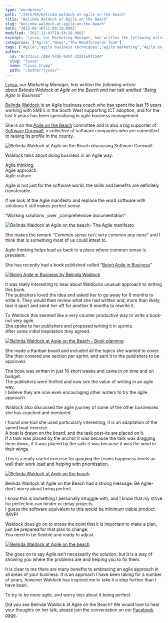 ```yaml
---
type: "wordpress"
path: "/2015/09/belinda-waldock-at-agile-on-the-beach"
title: "Belinda Waldock at Agile on the Beach"
slug: "belinda-waldock-at-agile-on-the-beach"
date: "2015-09-10T11:00:19.000Z"
modified: "2017-11-03T10:54:28.000Z"
excerpt: "Lyssa, our Marketing Manager, has written the following article about Belinda Waldock at Agile on the Beach and her talk entitled “Being Agile in Business” Belinda Waldock is an Agile business coach who has spent the last 15 years working with SME’s in the South West supporting ICT adoption, and for the last 5 years has been \[…\]"
categories: ["Agile","News","The Headforwards Team"]
tags: ["Agile","agile business techniques","agile marketing","Agile on the Beach","Agile on the Beach 2015","agile sales","agile writing","being agile","being agile in business","Belinda Waldcock","belinda waldock","book","book publishing","Kanban","lyssa-fee crump","software development cornwall"]
author:
  id: "0c471ce3-c08d-545b-9457-33251e971504"
  slug: "lyssa"
  name: "Lyssa Crump"
  path: "/author/lyssa/"
---
```

[Lyssa](https://uk.linkedin.com/in/lyssafeecrump), _our Marketing Manager, has written the following article about_ _Belinda Waldock at Agile on the Beach and her talk entitled “Being Agile in Business”_

[Belinda Waldock](https://twitter.com/belindawaldock) is an Agile business coach who has spent the last 15 years working with SME’s in the South West supporting ICT adoption, and for the last 5 years has been specialising in agile business management.

She is on the [Agile on the Beach](http://agileonthebeach.com/) committee and is also a big supporter of [Software Cornwall](http://www.headforwards.com/2015/08/software-cornwall/), a collective of software companies who are committed to raising its profile in the county.

![Belinda Waldock at Agile on the Beach discussing Software Cornwall ](/wp-content/uploads/2015/09/Belinda-Waldcock-Being-Agile-in-Business-Software-Cornwall-Agile-on-the-Beach-300x225.jpg)

Waldock talks about doing business in an Agile way.

Agile thinking.  
Agile approach.  
Agile culture.

Agile is not just for the software world, the skills and benefits are definitely transferable.

If we look at the Agile manifesto and replace the word software with solutions it still makes perfect sense.

“Working solutions _over _comprehensive documentation”

![Belinda Waldock at Agile on the beach- The Agile manifesto](/wp-content/uploads/2015/09/Belinda-Waldcock-The-Agile-Manifesto-Being-Agile-in-Business--300x225.jpg)

She makes the remark “_Common sense isn’t very common any more_” and I think that is something most of us could attest to.

Agile thinking helps lead us back to a place where common sense is prevalent.

She has recently had a book published called “[Being Agile in Business](http://www.amazon.co.uk/Being-Agile-Business-Discover-Smarter/dp/1292083700/ref=as_sl_pc_tf_til?tag=wwwbelindawco-21&linkCode=w00&linkId=ARFOGQWJ52CULALO&creativeASIN=1292083700)”

[![Being Agile in Business by Belinda Waldock ](/wp-content/uploads/2015/09/Being-Agile-in-Business-book-by-Belinda-Waldcock-191x300.jpg)](/wp-content/uploads/2015/09/Being-Agile-in-Business-book-by-Belinda-Waldcock.jpg)

It was really interesting to hear about Waldocks unusual approach to writing this book.  
The publishers loved the idea and asked her to go away for 6 months to write it. They would then review what she had written and, more than likely, tear it apart and send her off for another 6 months to rewrite it.

To Waldock this seemed like a very counter productive way to write a book-not very agile.  
She spoke to her publishers and proposed writing it in sprints.  
After some initial trepidation they agreed.

[![Belinda Waldock at Agile on the Beach - Book planning ](/wp-content/uploads/2015/09/Belinda-Waldcock-book-plannong-being-Agile-in-Business--300x225.jpg)](/wp-content/uploads/2015/09/Belinda-Waldcock-book-plannong-being-Agile-in-Business-.jpg)

She made a Kanban board and included all the topics she wanted to cover. She then covered one section per sprint, and sent it to the publishers to be approved.

The book was written in just 16 short weeks and came in on time and on budget.  
The publishers were thrilled and now see the value of writing in an agile way.  
I believe they are now even encouraging other writers to try the agile approach.

Waldock also discussed the agile journey of some of the other businesses she has coached and mentored.

I found one tool she used particularly interesting, it is an adaptation of the speed boat exercise.  
A boat is drawn on the board, and the task post-its are placed on it.  
If a task was placed by the anchor it was because the task was dragging them down, if it was placed by the sails it was because it was the wind in their wings.

This is a really useful exercise for gauging the teams happiness levels as well their work load and helping with prioritisation.

[![Belinda Waldock at Agile on the beach ](/wp-content/uploads/2015/09/Belinda-Waldcock-Being-Agile-in-Business-Agile-on-the-Beach-300x225.jpg)](/wp-content/uploads/2015/09/Belinda-Waldcock-Being-Agile-in-Business-Agile-on-the-Beach.jpg)

Belinda Waldock at Agile on the Beach had a strong message: Be Agile- don’t worry about being perfect.

I know this is something I personally struggle with, and I know that my strive for perfection can hinder or delay projects.  
I guess the software equivalent to this would be minimum viable product. (MVP)

Waldock does go on to stress the point that it is important to make a plan, just be prepared for that plan to change.  
You need to be flexible and ready to adjust.

[![Belinda Waldock at Agile on the beach](/wp-content/uploads/2015/09/Belinda-Waldock-Agile-on-the-Beach-letting-go-of-the-wheel--300x225.jpg)](/wp-content/uploads/2015/09/Belinda-Waldock-Agile-on-the-Beach-letting-go-of-the-wheel-.jpg)

She goes on to say Agile isn’t necessarily the solution, but it is a way of showing you where the problems are and helping you to fix them.

It is clear to me there are many benefits to embracing an agile approach in all areas of your business. It is an approach I have been taking for a number of years, however Waldock has inspired me to take it a step further than I have been.

To try to be more agile, and worry less about it being perfect.

Did you see Belinda Waldock at Agile on the Beach? We would love to hear your thoughts on her talk, please join the conversation on our [Facebook page](https://www.facebook.com/headforwards).